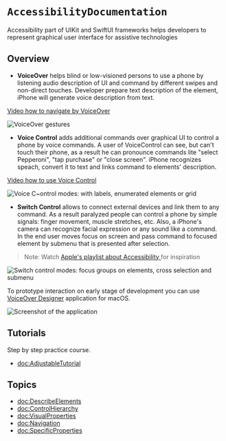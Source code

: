 # ``AccessibilityDocumentation``

Accessibility part of UIKit and SwiftUI frameworks helps developers to represent graphical user interface for assistive technologies

## Overview


- **VoiceOver** helps blind or low-visioned persons to use a phone by listening audio description of UI and command by different swipes and non-direct touches. Developer prepare text description of the element, iPhone will generate voice description from text. 

[Video how to navigate by VoiceOver](https://www.youtube.com/watch?v=qDm7GiKra28)

![VoiceOver gestures](VoiceOverGestures)

- **Voice Control** adds additional commands over graphical UI to control a phone by voice commands. A user of VoiceControl can see, but can't touch their phone, as a result he can pronounce commands lite "select Pepperoni", "tap purchase" or "close screen". iPhone recognizes speach, convert it to text and links command to elements' description.

[Video how to use Voice Control](https://www.youtube.com/watch?v=eg22JaZWAgs)

![Voice C~ontrol modes: with labels, enumerated elements or grid](VoiceControlOverview)

- **Switch Control** allows to connect external devices and link them to any command. As a result paralyzed people can control a phone by simple signals: finger movement, muscle stretches, etc. Also, a iPhone's camera can recognize facial expression or any sound like a command. In the end user moves focus on screen and pass command to focused element by submenu that is presented after selection.

> Note: Watch [Apple's playlist about Accessibility ](https://www.youtube.com/playlist?list=PLIl2EzNYri0cLtSlZowttih25VnSvWITu) for inspiration

![Switch control modes: focus groups on elements, cross selection and submenu](SwitchControlOverview)

To prototype interaction on early stage of development you can use [VoiceOver Designer](https://rubanov.dev/voice-over-designer/) application for macOS.

![Screenshot of the application](VoiceOverDesigner.png)

## Tutorials

Step by step practice course.

- <doc:AdjustableTutorial>

## Topics

- <doc:DescribeElements>
- <doc:ControlHierarchy>
- <doc:VisualProperties>
- <doc:Navigation>
- <doc:SpecificProperties>
